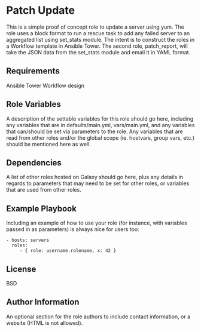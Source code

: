 Patch Update
=========

This is a simple proof of concept role to update a server using yum.  The role uses a block format to run a rescue task to add any failed server to an aggregated list using set_stats module.  The intent is to construct the roles in a Workflow template in Ansible Tower.  The second role, patch_report, will take the JSON data from the set_stats module and email it in YAML format.

Requirements
------------

Ansible Tower
Workflow design

Role Variables
--------------

A description of the settable variables for this role should go here, including any variables that are in defaults/main.yml, vars/main.yml, and any variables that can/should be set via parameters to the role. Any variables that are read from other roles and/or the global scope (ie. hostvars, group vars, etc.) should be mentioned here as well.

Dependencies
------------

A list of other roles hosted on Galaxy should go here, plus any details in regards to parameters that may need to be set for other roles, or variables that are used from other roles.

Example Playbook
----------------

Including an example of how to use your role (for instance, with variables passed in as parameters) is always nice for users too:

    - hosts: servers
      roles:
         - { role: username.rolename, x: 42 }

License
-------

BSD

Author Information
------------------

An optional section for the role authors to include contact information, or a website (HTML is not allowed).
